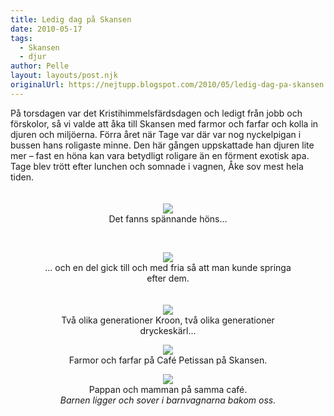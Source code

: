 ```yaml
---
title: Ledig dag på Skansen
date: 2010-05-17
tags: 
  - Skansen
  - djur	
author: Pelle
layout: layouts/post.njk
originalUrl: https://nejtupp.blogspot.com/2010/05/ledig-dag-pa-skansen.html
---
```


<div style="text-align: center;"><div style="text-align: left;">På torsdagen var det Kristihimmelsfärdsdagen och ledigt från jobb och förskolor, så vi valde att  åka till Skansen med farmor och farfar och kolla in djuren och  miljöerna. Förra året när Tage var där var nog nyckelpigan i bussen hans roligaste minne. Den här gången uppskattade han djuren lite mer – fast en höna kan vara betydligt roligare än en förment exotisk apa. Tage blev trött efter lunchen och somnade i vagnen, Åke sov mest hela tiden.<br></div><br><br><img src="../../../../img/Skansen-_MG_9744.jpg">
	<figcaption>Det fanns spännande höns...</figcaption>
</figure>

<br><figure>
	<img src="../../../../img/Skansen-_MG_9759.jpg"><br>
	<figcaption>... och en del gick till och med fria så att man kunde springa efter dem.</span><br><br><br><img src="../../../../img/Skansen-_MG_9736.jpg"><br>
	<figcaption>Två olika generationer Kroon, två olika generationer dryckeskärl...</span><span style="font-style: italic;"></figcaption>
</figure>

<figure>
	<img src="../../../../img/Skansen-_MG_9793.jpg"><br>
	<figcaption>Farmor och farfar på Café Petissan på Skansen.</figcaption>
</figure>

<figure>
	<img src="../../../../img/Skansen-_MG_9796.jpg"><br>
	<figcaption>Pappan och mamman på samma café.</span><span style="font-style: italic;"><br>Barnen ligger och sover i barnvagnarna bakom oss.</span></span><br><br><br></div>
